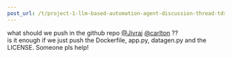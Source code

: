 ```yaml
---
post_url: /t/project-1-llm-based-automation-agent-discussion-thread-tds-jan-2025/164277/551
---
```

what should we push in the github repo [@Jivraj](/u/jivraj) [@carlton](/u/carlton) ??  
is it enough if we just push the Dockerfile, app.py, datagen.py and the LICENSE. Someone pls help!